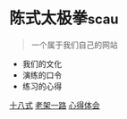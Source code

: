 <!-- _coverpage.md -->

<!--![logo](不知道放什么图好.png)-->

# 陈式太极拳<small>scau</small>

> 一个属于我们自己的网站

- 我们的文化
- 演练的口令
- 练习的心得


[十八式](/十八式/十八式口令)
[老架一路](/老架一路/老架一路口令)
[心得体会](/个人的心得与理解/README.md)

